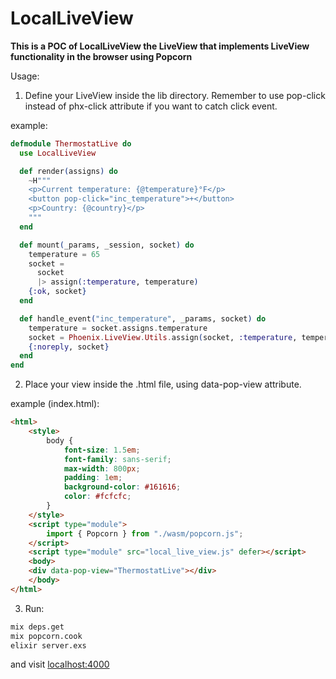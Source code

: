 # LocalLiveView

**This is a POC of LocalLiveView the LiveView that implements LiveView functionality 
in the browser using Popcorn**

Usage:

1. Define your LiveView inside the lib directory. Remember to use pop-click instead of phx-click attribute if you want to catch click event.

example:
```elixir
defmodule ThermostatLive do
  use LocalLiveView

  def render(assigns) do
    ~H"""
    <p>Current temperature: {@temperature}°F</p>
    <button pop-click="inc_temperature">+</button>
    <p>Country: {@country}</p>
    """
  end

  def mount(_params, _session, socket) do
    temperature = 65
    socket =
      socket
      |> assign(:temperature, temperature)
    {:ok, socket}
  end

  def handle_event("inc_temperature", _params, socket) do
    temperature = socket.assigns.temperature
    socket = Phoenix.LiveView.Utils.assign(socket, :temperature, temperature+1)
    {:noreply, socket}
  end
end
```
2. Place your view inside the .html file, using data-pop-view attribute.

example (index.html):
```html
<html>
    <style>
        body {
            font-size: 1.5em;
            font-family: sans-serif;
            max-width: 800px;
            padding: 1em;
            background-color: #161616;
            color: #fcfcfc;
        }
    </style>
    <script type="module">
        import { Popcorn } from "./wasm/popcorn.js";
    </script>
    <script type="module" src="local_live_view.js" defer></script>
    <body>
    <div data-pop-view="ThermostatLive"></div>
    </body>
</html>
```

3. Run:
```bash
mix deps.get
mix popcorn.cook
elixir server.exs
```

and visit [localhost:4000](http://localhost:4000)
